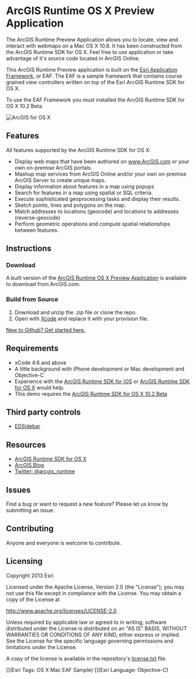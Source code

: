 # ArcGIS Runtime OS X Preview Application

The ArcGIS Runtime Preview Application allows you to locate, view and interact with webmaps on a Mac OS X 10.8. It has been constructed from the ArcGIS Runtime SDK for OS X. Feel free to use application or take advantage of it's source code located in ArcGIS Online.

This ArcGIS Runtime Preview application is built on the [Esri Application Framework](http://www.arcgis.com/home/item.html?id=038213d942cc4db49b1c5bc716377721), or EAF. The EAF is a sample framework that contains course grained view controllers written on top of the Esri ArcGIS Runtime SDK for OS X.

To use the EAF Framework you must installed the ArcGIS Runtime SDK for OS X 10.2 Beta.

![ArcGIS for OS X](http://blogs.esri.com/esri/arcgis/files/2013/03/Screen-Shot-2013-03-18-at-3.06.22-PM-300x190.png)

## Features

All features supported by the ArcGIS Runtime SDK for OS X:

* Display web maps that have been authored on www.ArcGIS.com or your own on-premise ArcGIS portals.
* Mashup map services from ArcGIS Online and/or your own on-premise ArcGIS Server to create unique maps.
* Display information about features in a map using popups
* Search for features in a map using spatial or SQL criteria.
* Execute sophisticated geoprocessing tasks and display their results.
* Sketch points, lines and polygons on the map.
* Match addresses to locations (geocode) and locations to addresses (reverse-geocode)
* Perform geometric operations and compute spatial relationships between features.

## Instructions

### Download

A built version of the [ArcGIS Runtime OS X Preview Application](http://www.arcgis.com/home/item.html?id=db0e7ce0bd5143faaff25e8588848d3d) is available to download from ArcGIS.com.

### Build from Source

1. Download and unzip the .zip file or clone the repo.
2. Open with [Xcode](https://developer.apple.com/xcode/) and replace it with your provision file.

[New to Github? Get started here.](https://github.com/)

## Requirements

* xCode 4.6 and above
* A little background with iPhone development or Mac development and Objective-C
* Experience with the [ArcGIS Runtime SDK for iOS](http://developers.arcgis.com/en/ios/) or [ArcGIS Runtime SDK for OS X](http://developers.arcgis.com/en/os-x/) would help.
* This demo requires the [ArcGIS Runtime SDK for OS X 10.2 Beta](http://developers.arcgis.com/en/os-x/)

## Third party controls

* [EDSidebar](https://github.com/erndev/EDSidebar)

## Resources

* [ArcGIS Runtime SDK for OS X](http://developers.arcgis.com/en/os-x/)
* [ArcGIS Blog](http://blogs.esri.com/esri/arcgis/)
* [Twitter: @arcgis_runtime](http://twitter.com/arcgis_runtime)

## Issues

Find a bug or want to request a new feature?  Please let us know by submitting an issue.

## Contributing

Anyone and everyone is welcome to contribute. 

## Licensing
Copyright 2013 Esri

Licensed under the Apache License, Version 2.0 (the "License");
you may not use this file except in compliance with the License.
You may obtain a copy of the License at

   http://www.apache.org/licenses/LICENSE-2.0

Unless required by applicable law or agreed to in writing, software
distributed under the License is distributed on an "AS IS" BASIS,
WITHOUT WARRANTIES OR CONDITIONS OF ANY KIND, either express or implied.
See the License for the specific language governing permissions and
limitations under the License.

A copy of the license is available in the repository's [license.txt]( https://raw.github.com/Esri/app-framework-demo-osx/license.txt) file.

[](Esri Tags: OS X Mac EAF Sample)
[](Esri Language: Objective-C)
